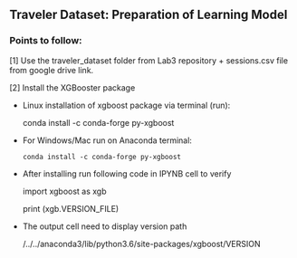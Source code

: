 ## Traveler Dataset: Preparation of Learning Model

### Points to follow:

[1] Use the traveler_dataset folder from Lab3 repository + sessions.csv file from google drive link.

[2] Install the XGBooster package

- Linux installation of xgboost package via terminal (run):

    conda install -c conda-forge py-xgboost
    
- For Windows/Mac run on Anaconda terminal:

      conda install -c conda-forge py-xgboost

- After installing run following code in IPYNB cell to verify
    
    import xgboost as xgb
    
    print (xgb.VERSION_FILE)

- The output cell need to display version path
    
    /../../anaconda3/lib/python3.6/site-packages/xgboost/VERSION

